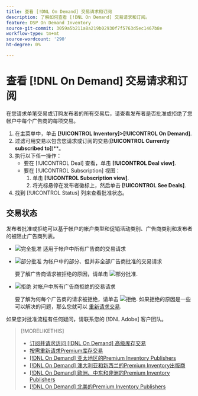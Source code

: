 ```yaml
---
title: 查看 [!DNL On Demand] 交易请求和订阅
description: 了解如何查看 [!DNL On Demand] 交易请求和订阅。
feature: DSP On Demand Inventory
source-git-commit: 3059a5b211a8a219b02930f7f5763d5ec1467b8e
workflow-type: tm+mt
source-wordcount: '290'
ht-degree: 0%

---
```


# 查看 [!DNL On Demand] 交易请求和订阅

在您请求单笔交易或订购发布者的所有交易后，请查看发布者是否批准或拒绝了您帐户中每个广告商的每项交易。

1. 在主菜单中，单击 **[!UICONTROL Inventory]>[!UICONTROL On Demand]**.
1. 过滤可用交易以包含您请求或订阅的交易(**[!UICONTROL Currently subscribed to]**)**。
1. 执行以下任一操作：
   * 要在 [!UICONTROL Deal] 查看，单击 **[!UICONTROL Deal view]**.
   * 要在 [!UICONTROL Subscription] 视图：
      1. 单击 **[!UICONTROL Subscription view]**.
      1. 将光标悬停在发布者徽标上，然后单击 **[!UICONTROL See Deals]**.
1. 找到 [!UICONTROL Status] 列来查看批准状态。

## 交易状态

发布者批准或拒绝可以基于帐户的帐户类型和促销活动类别、广告商类别和发布者的被阻止广告商列表。

* ![完全批准](/help/dsp/assets/approved.png) 适用于帐户中所有广告商的交易请求

* ![部分批准](/help/dsp/assets/partly-approved.png) 为帐户中的部分、但并非全部广告商批准的交易请求

   要了解广告商请求被拒绝的原因，请单击 ![部分批准](/help/dsp/assets/partly-approved.png).

* ![拒绝](/help/dsp/assets/denied.png) 对帐户中所有广告商拒绝的交易请求

   要了解为何每个广告商的请求被拒绝，请单击 ![拒绝](/help/dsp/assets/denied.png). 如果拒绝的原因是一些可以解决的问题，那么您就可以 [重新请求交易](/help/dsp/inventory/on-demand-inventory-rerequest.md).

如果您对批准流程有任何疑问，请联系您的 [!DNL Adobe] 客户团队。

>[!MORELIKETHIS]
>
>* [订阅并请求访问 [!DNL On Demand] 高级库存交易](on-demand-inventory-subscribe.md)
>* [按需重新请求Premium库存交易](on-demand-inventory-rerequest.md)
>* [[!DNL On Demand] 亚太地区的Premium Inventory Publishers](on-demand-inventory-publishers-apac.md)
>* [[!DNL On Demand] 澳大利亚和新西兰的Premium Inventory出版商](on-demand-inventory-publishers-anz.md)
>* [[!DNL On Demand] 欧洲、中东和非洲的Premium Inventory Publishers](on-demand-inventory-publishers-emea.md)
>* [[!DNL On Demand] 北美的Premium Inventory Publishers](on-demand-inventory-publishers-na.md)

